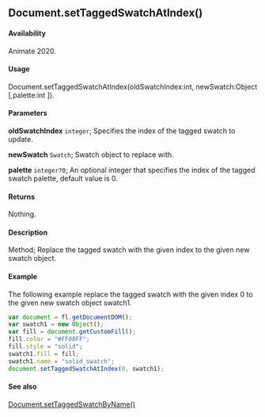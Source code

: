 ## Document.setTaggedSwatchAtIndex()

#### Availability

Animate 2020.

#### Usage

Document.setTaggedSwatchAtIndex(oldSwatchIndex:int, newSwatch:Object [,palette:int ]).

#### Parameters

**oldSwatchIndex** `integer`; Specifies the index of the tagged swatch to update.

**newSwatch** `Swatch`; Swatch object to replace with.

**palette** `integer?0`; An optional integer that specifies the index of the tagged swatch palette, default value is 0.

#### Returns

Nothing.

#### Description

Method; Replace the tagged swatch with the given index to the given new swatch object.

#### Example

The following example replace the tagged swatch with the given index 0 to the given new swatch object swatch1.

```javascript
var document = fl.getDocumentDOM();
var swatch1 = new Object();
var fill = document.getCustomFill();
fill.color = "#FF00FF";
fill.style = "solid";
swatch1.fill = fill;
swatch1.name = "solid_swatch";
document.setTaggedSwatchAtIndex(0, swatch1);
```

#### See also

[Document.setTaggedSwatchByName()](../Document_object/Document6068.md)
